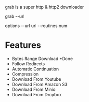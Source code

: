 grab is a super http & http2 downloader

grab --url <url>

options
--url url
--routines num



# Features
- Bytes Range Download       *Done
- Follow Redirects           
- Automatic Continuation
- Compression
- Download From Youtube
- Download From Amazon S3
- Download From Minio
- Download From Dropbox